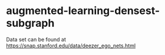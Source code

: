 # augmented-learning-densest-subgraph

Data set can be found at
https://snap.stanford.edu/data/deezer_ego_nets.html
